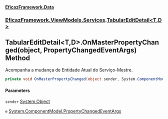 #### [EficazFramework.Data](EficazFrameworkData.md 'EficazFramework Data')
### [EficazFramework.ViewModels.Services](EficazFrameworkData.md#EficazFramework_ViewModels_Services 'EficazFramework.ViewModels.Services').[TabularEditDetail&lt;T,D&gt;](TabularEditDetail_T_D_.md 'EficazFramework.ViewModels.Services.TabularEditDetail&lt;T,D&gt;')
## TabularEditDetail&lt;T,D&gt;.OnMasterPropertyChanged(object, PropertyChangedEventArgs) Method
Acompanha a mudança de Entidade Atual do Serviço-Mestre.  
```csharp
private void OnMasterPropertyChanged(object sender, System.ComponentModel.PropertyChangedEventArgs e);
```
#### Parameters
<a name='EficazFramework_ViewModels_Services_TabularEditDetail_T_D__OnMasterPropertyChanged(object_System_ComponentModel_PropertyChangedEventArgs)_sender'></a>
`sender` [System.Object](https://docs.microsoft.com/en-us/dotnet/api/System.Object 'System.Object')  
  
<a name='EficazFramework_ViewModels_Services_TabularEditDetail_T_D__OnMasterPropertyChanged(object_System_ComponentModel_PropertyChangedEventArgs)_e'></a>
`e` [System.ComponentModel.PropertyChangedEventArgs](https://docs.microsoft.com/en-us/dotnet/api/System.ComponentModel.PropertyChangedEventArgs 'System.ComponentModel.PropertyChangedEventArgs')  
  

